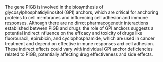 The gene PIGB is involved in the biosynthesis of glycosylphosphatidylinositol (GPI) anchors, which are critical for anchoring proteins to cell membranes and influencing cell adhesion and immune responses. Although there are no direct pharmacogenetic interactions established between PIGB and drugs, the role of GPI anchors suggests a potential indirect influence on the efficacy and toxicity of drugs like fluorouracil, epirubicin, and cyclophosphamide, which are used in cancer treatment and depend on effective immune responses and cell adhesion. These indirect effects could vary with individual GPI anchor deficiencies related to PIGB, potentially affecting drug effectiveness and side effects.